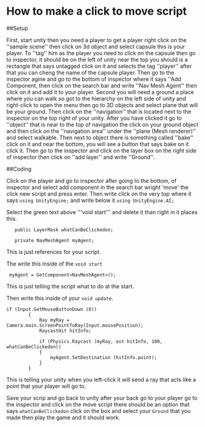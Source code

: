 # How to make a click to move script

##Setup

First, start unity then you need a player to get a player right click on the ''sample scene'' 
then click on 3d object and select capsule this is your player. To ''tag'' him as the player you 
need to click on the capsule then go to inspector, it should be on the left of unity near the 
top you should is a rectangle that says untagged click on it and selects the tag ''player'' after 
that you can cheng the name of the capsule player. Then go to the inspector agine and go to 
the bottom of inspector where it says ''Add Component, then click on the search bar and write 
''Nav Mesh Agent'' then click on it and add it to your player. Second you will need a ground a 
place where you can walk so got to the hierarchy on the left side of unity and right-click to 
open the menu then go to 3D objects and select plane that will be your ground. Then click on the
''navigation'' that is located next to the inspector on the top right of your unity. After you have 
clicked it go to ''object'' that is near to the top of navigation the click on your ground object 
and then click on the ''navigation area'' under the ''plane (Mesh renderer)'' and select walkable.
Then next to object there is something called ''bake'' click on it and near the bottom, you will
see a button that says bake on it click it. Then go to the inspector and click on the layer box 
on the right side of inspector then click on ''add layer'' and write ''Ground''.

##Coding 

Click on the player and go to inspector after going to the bottom, of inspector and select add 
component in the search bar wright 'move' the click new script and press enter. Then write click
on the very top where it says ``using UnityEngine;`` and write below it ``using UnityEngine.AI;``

Select the green text above '''void start''' and delete it than right in it places this.

```
   public LayerMask whatCanBeClickedon;

   private NavMeshAgent myAgent;
```
This is just references for your script.

The write this inside of the ``void start``

```
 myAgent = GetComponent<NavMeshAgent>();
```
This is just telling the script what to do at the start.

Then write this inside of your ``void update``.

```
if (Input.GetMouseButtonDown (0))
        {
            Ray myRay = Camera.main.ScreenPointToRay(Input.mousePosition);
            RaycastHit hitInfo;

            if (Physics.Raycast (myRay, out hitInfo, 100, whatCanBeClickedon))
            {
                myAgent.SetDestination (hitInfo.point);
            }
        }
```
This is telling your unity when you left-click it will send a ray that acts like a point
that your player will go to.

Save your scrip and go back to unity after your back go to your player go to the inspector 
and click on the move script there should be an option that says ``whatCanBeClickedon``
click on the box and select your ``Ground`` that you made then play the game and it should work.
